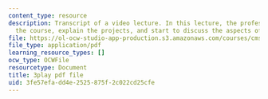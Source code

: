 ```yaml
---
content_type: resource
description: Transcript of a video lecture. In this lecture, the professors introduce
  the course, explain the projects, and start to discuss the aspects of various games.
file: https://ol-ocw-studio-app-production.s3.amazonaws.com/courses/cms-611j-creating-video-games-fall-2014/3fe57efadd4e2525875f2c022cd25cfe_pfDfriSjFbY.pdf
file_type: application/pdf
learning_resource_types: []
ocw_type: OCWFile
resourcetype: Document
title: 3play pdf file
uid: 3fe57efa-dd4e-2525-875f-2c022cd25cfe
---
```

